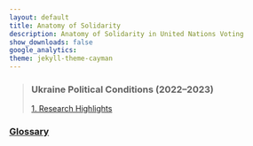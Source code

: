 ```yaml
---
layout: default
title: Anatomy of Solidarity
description: Anatomy of Solidarity in United Nations Voting
show_downloads: false
google_analytics:
theme: jekyll-theme-cayman
---
```


> ### Ukraine Political Conditions (2022–2023)
>  [1. Research Highlights](https://sobolsky.github.io/upc/)

### [Glossary](https://sobolsky.github.io/un/glossary)
